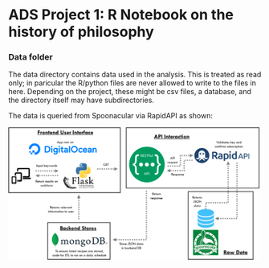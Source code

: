 # ADS Project 1:  R Notebook on the history of philosophy

### Data folder

The data directory contains data used in the analysis. This is treated as read only; in paricular the R/python files are never allowed to write to the files in here. Depending on the project, these might be csv files, a database, and the directory itself may have subdirectories.

The data is queried from Spoonacular via RapidAPI as shown:

<img src="figs/implemented_design.png" width="500">
